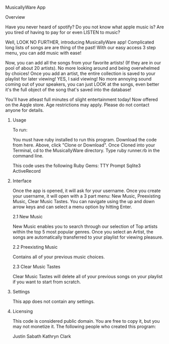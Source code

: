 MusicallyWare App


Overview

Have you never heard of spotify? Do you not know what apple music is? Are you tired of having to pay for or even LISTEN to music?

Well, LOOK NO FURTHER, introducing MusicallyWare app! Complicated long lists of songs are are thing of the past! With our easy access 3 step menu, you can add music with ease!

Now, you can add all the songs from your favorite artists! (If they are in our pool of about 20 artists). No more looking around and being overwhelmed by choices! Once you add an artist, the entire collection is saved to your playlist for later viewing! YES, I said viewing! No more annoying sound coming out of your speakers, you can just LOOK at the songs, even better it's the full object of the song that's saved into the database!

You'll have atleast full minutes of slight entertainment today! Now offered on the Aqqle store. Age restrictions may apply. Please do not contact anyone for details.

1. Usage

   To run:

   You must have ruby installed to run this program.
   Download the code from here. Above, click "Clone or Download".
   Once Cloned into your Terminal, cd to the MusicallyWare directory.
   Type ruby runner.rb in the command line.
 
   This code uses the following Ruby Gems:
   TTY Prompt
   Sqlite3
   ActiveRecord
 
2. Interface

   Once the app is opened, it will ask for your username. Once you create your username, it will open with a 3 part menu:      New Music, Preexisting Music, Clear Music Tastes. You can navigate using the up and down arrow keys and can select a menu    option by hitting Enter. 

   2.1 New Music

   New Music enables you to search through our selection of Top artists within the top 5 most popular genres. Once you          select an Artist, the songs are automatically transferred to your playlist for viewing pleasure. 

   2.2 Preexisting Music

   Contains all of your previous music choices.

   2.3 Clear Music Tastes

   Clear Music Tastes will delete all of your previous songs on your playlist if you want to start from scratch.

3. Settings 

   This app does not contain any settings.

4. Licensing

   This code is considered public domain. You are free to copy it, but you may not monetize it. 
   The following people who created this program:

   Justin Sabath
   Kathryn Clark


 
 



